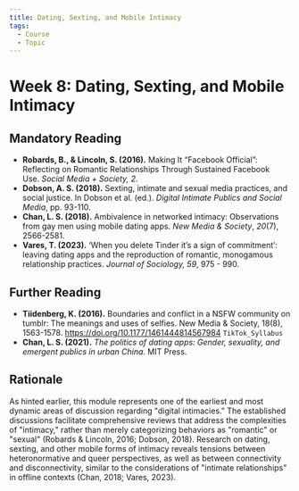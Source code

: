 ```yaml
---
title: Dating, Sexting, and Mobile Intimacy
tags:
  - Course
  - Topic
---
```


# Week 8: Dating, Sexting, and Mobile Intimacy

## Mandatory Reading

- **Robards, B., & Lincoln, S. (2016).** Making It “Facebook Official”: Reflecting on Romantic Relationships Through Sustained Facebook Use. *Social Media + Society, 2*.
- **Dobson, A. S. (2018).** Sexting, intimate and sexual media practices, and social justice. In Dobson et al. (ed.). *Digital Intimate Publics and Social Media*, pp. 93-110.
- **Chan, L. S. (2018).** Ambivalence in networked intimacy: Observations from gay men using mobile dating apps. *New Media & Society*, *20*(7), 2566-2581.
- **Vares, T. (2023).** ‘When you delete Tinder it’s a sign of commitment’: leaving dating apps and the reproduction of romantic, monogamous relationship practices. *Journal of Sociology, 59*, 975 - 990.

## Further Reading

- **Tiidenberg, K. (2016).** Boundaries and conflict in a NSFW community on tumblr: The meanings and uses of selfies. New Media & Society, 18(8), 1563-1578. <https://doi.org/10.1177/1461444814567984> `TikTok_Syllabus`
- **Chan, L. S. (2021).** *The politics of dating apps: Gender, sexuality, and emergent publics in urban China*. MIT Press.

## Rationale

As hinted earlier, this module represents one of the earliest and most dynamic areas of discussion regarding "digital intimacies." The established discussions facilitate comprehensive reviews that address the complexities of "intimacy," rather than merely categorizing behaviors as "romantic" or "sexual" (Robards & Lincoln, 2016; Dobson, 2018). Research on dating, sexting, and other mobile forms of intimacy reveals tensions between heteronormative and queer perspectives, as well as between connectivity and disconnectivity, similar to the considerations of "intimate relationships" in offline contexts (Chan, 2018; Vares, 2023).
